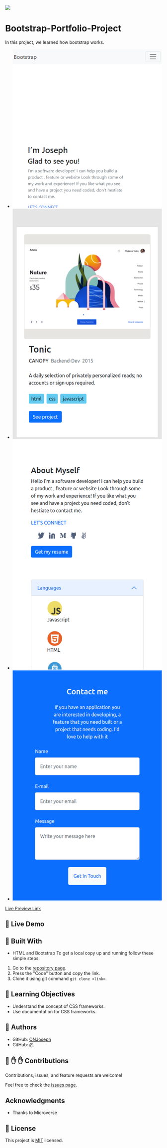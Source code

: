 ![](https://img.shields.io/badge/Microverse-blueviolet)
# Bootstrap-Portfolio-Project
In this project, we learned how bootstrap works.

- ![screenshot](./images/bootstrap-v1.png)
- ![screenshot](./images/bootstrap-v2.png)
- ![screenshot](./images/bootstrap-v3.png)
- ![screenshot](./images/bootstrap-v4.png)

[Live Preview Link]()


## :red_circle: Live Demo

## :hammer: Built With

- HTML and Bootstrap
To get a local copy up and running follow these simple steps:

1. Go to the [repository page](https://github.com/ONJoseph/Bootstrap-portfolio-test).
2. Press the "Code" button and copy the link.
3. Clone it using git command `git clone <link>`.

## :blue_book: Learning Objectives

- Understand the concept of CSS frameworks.
- Use documentation for CSS frameworks.

## 👤 Authors

- GitHub: [ONJoseph](https://github.com/ONJoseph)
- GitHub: [@]()

## 🤝 :raised_hand: :raised_hand: Contributions

Contributions, issues, and feature requests are welcome!

Feel free to check the [issues page](https://github.com/ONJoseph/Bootstrap-portfolio-test/issues).

## Acknowledgments

- Thanks to Microverse

## 📝 License

This project is [MIT](LICENSE) licensed.
